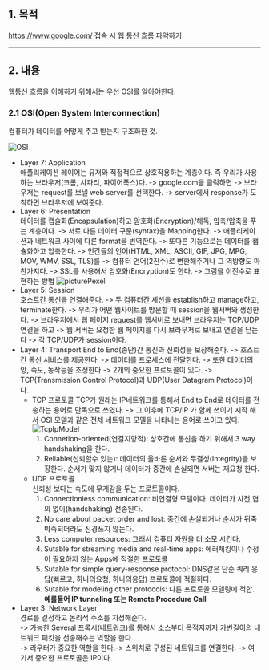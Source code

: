## 1. 목적

https://www.google.com/ 접속 시 웹 통신 흐름 파악하기

---

## 2. 내용

웹통신 흐름을 이해하기 위해서는 우선 OSI를 알아야한다.

### 2.1 OSI(Open System Interconnection)

컴퓨터가 데이터를 어떻게 주고 받는지 구조화한 것.

![OSI](/Images/OSI.png)

- Layer 7: Application  
  애플리케이션 레이어는 유저와 직접적으로 상호작용하는 계층이다. 즉 우리가 사용하는 브라우저(크롬, 사파리, 파이어폭스)다.
  -> google.com을 클릭하면 -> 브라우저는 request를 보낼 web server를 선택한다. -> server에서 response가 도착하면 브라우저에 보여준다.
- Layer 6: Presentation  
  데이터를 캡슐화(Encapsulation)하고 암호화(Encryption)/해독, 압축/압축을 푸는 계층이다.
  -> 서로 다른 데이터 구문(syntax)을 Mapping한다. -> 애플리케이션과 네트워크 사이에 다른 format을 번역한다.
  -> 또다른 기능으로는 데이터를 캡슐화하고 압축한다.
  -> 인간들의 언어(HTML, XML, ASCII, GIF, JPG, MPG, MOV, WMV, SSL, TLS)를 -> 컴퓨터 언어(2진수)로 변환해주거나 그 역방향도 마찬가지다.
  -> SSL를 사용해서 암호화(Encryption)도 한다.
  -> 그림을 이진수로 표현하는 방법
  ![picturePexel](/Images/picturePexel.png)
- Layer 5: Session  
  호스트간 통신을 연결해준다.
  -> 두 컴퓨터간 세션을 establish하고 manage하고, terminate한다.
  -> 우리가 어떤 웹사이트를 방문할 때 session을 웹서버와 생성한다. -> 브라우저에서 웹 페이지 request를 웹서버로 보내면 브라우저는 TCP/UDP 연결을 하고 -> 웹 서버는 요청한 웹 페이지를 다시 브라우저로 보내고 연결을 닫는다 -> 각 TCP/UDP가 session이다.
- Layer 4: Transport
  End to End(종단)간 통신과 신뢰성을 보장해준다.
  -> 호스트간 통신 서비스를 제공한다. -> 데이터를 프로세스에 전달한다. -> 또한 데이터의양, 속도, 동작등을 조정한다.-> 2개의 중요한 프로토콜이 있다.
  -> TCP(Transmission Control Protocol)과 UDP(User Datagram Protocol)이다.
  - TCP 프로토콜
    TCP가 원래는 IP네트워크를 통해서 End to End로 데이터를 전송하는 용어로 단독으로 쓰였다.
    -> 그 이후에 TCP/IP 가 함께 쓰이기 시작 해서 OSI 모델과 같은 전체 네트워크 모델을 나타내는 용어로 쓰이고 있다.
    ![TcpIpModel](/Images/TcpIpModel.png)
    1. Connetion-oriented(연결지향적): 상호간에 통신을 하기 위해서 3 way handshaking을 한다.
    2. Reliable(신뢰할수 있는): 데이터의 올바른 순서와 무결성(Integrity)을 보장한다. 순서가 맞지 않거나 데이터가 중간에 손실되면 서버는 재요청 한다.
  - UDP 프로토콜  
    신뢰성 보다는 속도에 무게감을 두는 프로토콜이다.
    1. Connectionless communication: 비연결형 모델이다. 데이터가 사전 협의 없이(handshaking) 전송된다.
    2. No care about packet order and lost: 중간에 손실되거나 순서가 뒤죽박죽되더라도 신경쓰지 않는다.
    3. Less computer resources: 그래서 컴퓨터 자원을 더 소모 시킨다.
    4. Sutable for streaming media and real-time apps: 에러체킹이나 수정이 필요하지 않는 Apps에 적절한 프로토콜
    5. Sutable for simple query-response protocol: DNS같은 단순 쿼리 응답(빠르고, 하나의요청, 하나의응답) 프로토콜에 적절하다.
    6. Sutable for modeling other protocols: 다른 프로토콜 모델링에 적합. **예를들어 IP tunneling 또는 Remote Procedure Call**
- Layer 3: Network Layer  
  경로를 결정하고 논리적 주소를 지정해준다.  
  -> 가능한 Several 프록시(네트워크)를 통해서 소스부터 목적지까지 가변길이의 네트워크 패킷을 전송해주는 역할을 한다.  
  -> 라우터가 중요한 역할을 한다.-> 스위치로 구성된 네트워크를 연결한다. -> 여기서 중요한 프로토콜은 IP이다.
